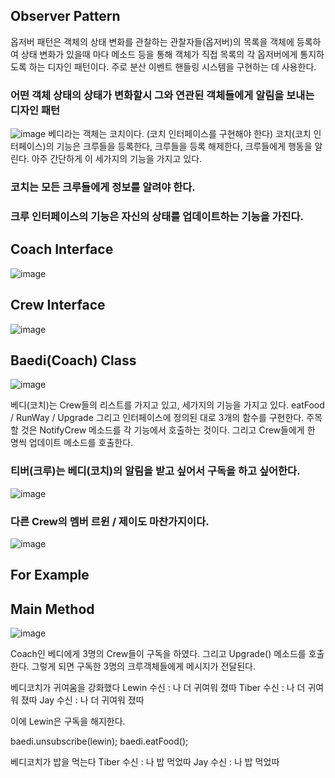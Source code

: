 ## Observer Pattern
옵저버 패턴은 객체의 상태 변화를 관찰하는 관찰자들(옵저버)의 목록을 객체에 등록하여 상태 변화가 있을때 마다 메소드 등을 통해 객체가 직접 목록의 각 옵저버에게 통지하도록 하는 디자인 패턴이다.
주로 분산 이벤트 핸들링 시스템을 구현하는 데 사용한다. 

### 어떤 객체 상태의 상태가 변화할시 그와 연관된 객체들에게 알림을 보내는 디자인 패턴

![image](https://github.com/showhohxc/LearningStudy/assets/98040028/5c920923-c8ce-4828-826f-16962ce2eb6c)
베디라는 객체는 코치이다. (코치 인터페이스를 구현해야 한다)
코치(코치 인터페이스)의 기능은 크루들을 등록한다, 크루들을 등록 해제한다, 크루들에게 행동을 알린다. 아주 간단하게 이 세가지의 기능을 가지고 있다.
### 코치는 모든 크루들에게 정보를 알려야 한다.
### 크루 인터페이스의 기능은 자신의 상태를 업데이트하는 기능을 가진다.

## Coach Interface
![image](https://github.com/showhohxc/LearningStudy/assets/98040028/c7ada712-26ce-4372-aff2-f2f7face4dce)
## Crew Interface
![image](https://github.com/showhohxc/LearningStudy/assets/98040028/4b3d6a33-9aa9-4386-b95b-8ea574fa2923)

## Baedi(Coach) Class
![image](https://github.com/showhohxc/LearningStudy/assets/98040028/43f07494-0141-4837-abab-61a8a94c19f1)

베디(코치)는 Crew들의 리스트를 가지고 있고, 세가지의 기능을 가지고 있다. eatFood / RunWay / Upgrade 그리고 인터페이스에 정의된 대로 3개의 함수를 구현한다.
주목할 것은 NotifyCrew 메소드를 각 기능에서 호출하는 것이다. 그리고 Crew들에게 한 명씩 업데이트 메소드를 호출한다.

### 티버(크루)는 베디(코치)의 알림을 받고 싶어서 구독을 하고 싶어한다.
![image](https://github.com/showhohxc/LearningStudy/assets/98040028/8521348f-d56d-491f-ac9d-28f6098ed204)

### 다른 Crew의 멤버 르윈 / 제이도 마찬가지이다. 
![image](https://github.com/showhohxc/LearningStudy/assets/98040028/053edc05-9b61-40e9-98ab-4a1963ace50b)

## For Example

## Main Method
![image](https://github.com/showhohxc/LearningStudy/assets/98040028/1017f2a4-7b9f-415c-ba5e-d1a647b86359)

Coach인 베디에게 3명의 Crew들이 구독을 하였다. 그리고 Upgrade() 메소드를 호출한다. 그렇게 되면 구독한 3명의 크루객체들에게 메시지가 전달된다.

베디코치가 귀여움을 강화했다
Lewin 수신 : 나 더 귀여워 졌따
Tiber 수신 : 나 더 귀여워 졌따
Jay 수신 : 나 더 귀여워 졌따

이에 Lewin은 구독을 해지한다.

baedi.unsubscribe(lewin);
baedi.eatFood();

베디코치가 밥을 먹는다
Tiber 수신 : 나 밥 먹었따
Jay 수신 : 나 밥 먹었따
